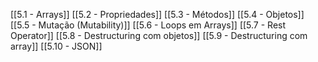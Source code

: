 [[5.1 - Arrays]]
[[5.2 - Propriedades]]
[[5.3 - Métodos]]
[[5.4 - Objetos]]
[[5.5 - Mutação (Mutability)]]
[[5.6 - Loops em Arrays]]
[[5.7 - Rest Operator]]
[[5.8 - Destructuring com objetos]]
[[5.9 - Destructuring com array]]
[[5.10 - JSON]]

